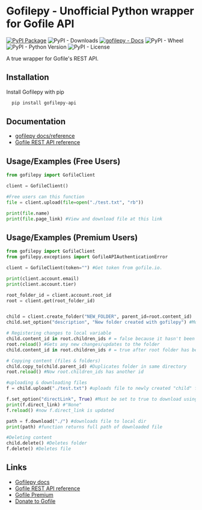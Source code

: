 
# Gofilepy - Unofficial Python wrapper for Gofile API

[![PyPI Package](https://badge.fury.io/py/gofilepy-api.svg)](https://pypi.org/project/gofilepy-api/)
![PyPI - Downloads](https://img.shields.io/pypi/dm/gofilepy-api)
[![gofilepy - Docs](https://img.shields.io/badge/docs-yes-bright_green)](https://m0bb1n.github.io/gofilepy/gofilepy.html)
![PyPI - Wheel](https://img.shields.io/pypi/wheel/gofilepy-api)
![PyPI - Python Version](https://img.shields.io/pypi/pyversions/gofilepy-api)
![PyPI - License](https://img.shields.io/pypi/l/gofilepy-api)

A true wrapper for Gofile's REST API.
## Installation

Install Gofilepy with pip
```bash
  pip install gofilepy-api
```

## Documentation
- [gofilepy docs/reference](https://m0bb1n.github.io/gofilepy/)
- [Gofile REST API reference](https://gofile.io/api)


## Usage/Examples (Free Users)

```python
from gofilepy import GofileClient

client = GofileClient()

#Free users can this function
file = client.upload(file=open("./test.txt", "rb"))

print(file.name)
print(file.page_link) #View and download file at this link

```

## Usage/Examples (Premium Users)

```python
from gofilepy import GofileClient
from gofilepy.exceptions import GofileAPIAuthenticationError

client = GofileClient(token="") #Get token from gofile.io.

print(client.account.email)
print(client.account.tier)

root_folder_id = client.account.root_id
root = client.get(root_folder_id)


child = client.create_folder("NEW_FOLDER", parent_id=root.content_id)
child.set_option("description", "New folder created with gofilepy") #More options available https://gofile.io/api

# Registering changes to local variable
child.content_id in root.children_ids # = false because it hasn't been updated
root.reload() #Gets any new changes/updates to the folder
child.content_id in root.children_ids # = true after root folder has been reloaded

# Copying content (files & folders)
child.copy_to(child.parent_id) #Duplicates folder in same directory
root.reload() #Now root.children_ids has another id

#uploading & downloading files
f = child.upload("./test.txt") #uploads file to newly created "child" folder

f.set_option("directLink", True) #Must be set to true to download using gofilepy
print(f.direct_link) #"None"
f.reload() #now f.direct_link is updated

path = f.download("./") #downloads file to local dir
print(path) #function returns full path of downloaded file

#Deleting content
child.delete() #Deletes folder
f.delete() #Deletes file

```


## Links
 - [Gofilepy docs](https://m0bb1n.github.io/gofilepy/)
 - [Gofile REST API reference](https://gofile.io/api)
 - [Gofile Premium ](https://gofile.io/premium)
 - [Donate to Gofile](https://www.buymeacoffee.com/gofile)



